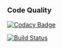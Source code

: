 ### Code Quality

[![Codacy Badge](https://app.codacy.com/project/badge/Grade/6ac22b73b7ea42e1b521b9f1f80e83ec)](https://www.codacy.com/gh/bakersen/code-quality-badges/dashboard?utm_source=github.com&amp;utm_medium=referral&amp;utm_content=bakersen/code-quality-badges&amp;utm_campaign=Badge_Grade)

[![Build Status](https://app.travis-ci.com/bakersen/code-quality-badges.svg?branch=master)](https://app.travis-ci.com/bakersen/code-quality-badges)